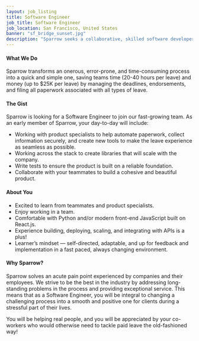 ```yaml
---
layout: job_listing
title: Software Engineer
job_title: Software Engineer
job_location: San Francisco, United States
banner: "sf_bridge_sunset.jpg"
description: "Sparrow seeks a collaborative, skilled software developer."
---
```


#### What We Do
Sparrow transforms an onerous, error-prone, and time-consuming process into a quick and simple one, saving teams time (20-40 hours per leave) and money (up to $25K per leave) by managing the deadlines, endorsements, and filing all paperwork associated with all types of leave.

#### The Gist
Sparrow is looking for a Software Engineer to join our fast-growing team. As an early member of Sparrow, your day-to-day will include:

- Working with product specialists to help automate paperwork, collect information securely, and create new tools to make the leave experience as seamless as possible.
- Working across the stack to create libraries that will scale with the company.
- Write tests to ensure the product is built on a reliable foundation.
- Collaborate with your teammates to build a cohesive and beautiful product.

#### About You
- Excited to learn from teammates and product specialists.
- Enjoy working in a team.
- Comfortable with Python and/or modern front-end JavaScript built on React.js.
- Experience building, deploying, scaling, and integrating with APIs is a plus!
- Learner’s mindset — self-directed, adaptable, and up for feedback and implementation in a fast paced, always changing environment.

#### Why Sparrow?
Sparrow solves an acute pain point experienced by companies and their employees. We strive to be the best in the industry by addressing long-standing problems in the process and providing exceptional service. This means that as a Software Engineer, you will be integral to changing a challenging process into a smooth and positive one for clients during a stressful part of their lives.

You will be helping real people, and you will be appreciated by your co-workers who would otherwise need to tackle paid leave the old-fashioned way!
